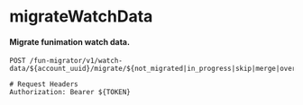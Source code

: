 migrateWatchData
===========

#### Migrate funimation watch data.

```http
POST /fun-migrator/v1/watch-data/${account_uuid}/migrate/${not_migrated|in_progress|skip|merge|overwrite}

# Request Headers
Authorization: Bearer ${TOKEN}
```